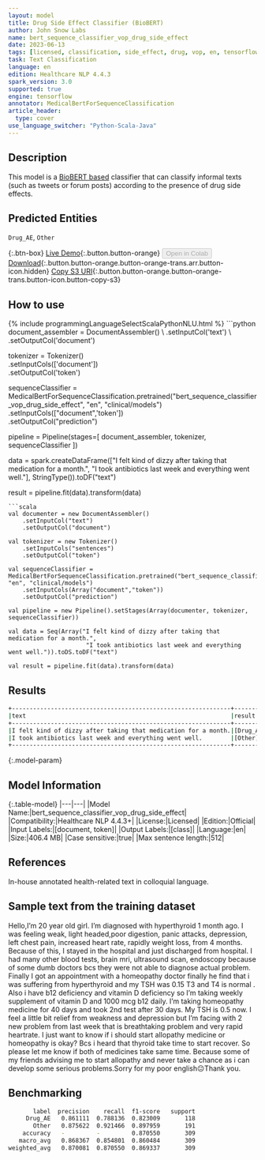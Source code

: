 ```yaml
---
layout: model
title: Drug Side Effect Classifier (BioBERT)
author: John Snow Labs
name: bert_sequence_classifier_vop_drug_side_effect
date: 2023-06-13
tags: [licensed, classification, side_effect, drug, vop, en, tensorflow]
task: Text Classification
language: en
edition: Healthcare NLP 4.4.3
spark_version: 3.0
supported: true
engine: tensorflow
annotator: MedicalBertForSequenceClassification
article_header:
  type: cover
use_language_switcher: "Python-Scala-Java"
---
```


## Description

This model is a [BioBERT based](https://github.com/dmis-lab/biobert) classifier that can classify informal texts (such as tweets or forum posts) according to the presence of drug side effects.

## Predicted Entities

`Drug_AE`, `Other`

{:.btn-box}
[Live Demo](https://demo.johnsnowlabs.com/healthcare/VOP/){:.button.button-orange}
<button class="button button-orange" disabled>Open in Colab</button>
[Download](https://s3.amazonaws.com/auxdata.johnsnowlabs.com/clinical/models/bert_sequence_classifier_vop_drug_side_effect_en_4.4.3_3.0_1686668996540.zip){:.button.button-orange.button-orange-trans.arr.button-icon.hidden}
[Copy S3 URI](s3://auxdata.johnsnowlabs.com/clinical/models/bert_sequence_classifier_vop_drug_side_effect_en_4.4.3_3.0_1686668996540.zip){:.button.button-orange.button-orange-trans.button-icon.button-copy-s3}

## How to use



<div class="tabs-box" markdown="1">
{% include programmingLanguageSelectScalaPythonNLU.html %}
```python
document_assembler = DocumentAssembler() \
    .setInputCol('text') \
    .setOutputCol('document')

tokenizer = Tokenizer() \
    .setInputCols(['document']) \
    .setOutputCol('token')

sequenceClassifier = MedicalBertForSequenceClassification.pretrained("bert_sequence_classifier_vop_drug_side_effect", "en", "clinical/models")\
    .setInputCols(["document",'token'])\
    .setOutputCol("prediction")

pipeline = Pipeline(stages=[
    document_assembler,
    tokenizer,
    sequenceClassifier
])

data = spark.createDataFrame(["I felt kind of dizzy after taking that medication for a month.",
                              "I took antibiotics last week and everything went well."], StringType()).toDF("text")

result = pipeline.fit(data).transform(data)
```
```scala
val documenter = new DocumentAssembler()
    .setInputCol("text")
    .setOutputCol("document")

val tokenizer = new Tokenizer()
    .setInputCols("sentences")
    .setOutputCol("token")

val sequenceClassifier = MedicalBertForSequenceClassification.pretrained("bert_sequence_classifier_vop_drug_side_effect", "en", "clinical/models")
    .setInputCols(Array("document","token"))
    .setOutputCol("prediction")

val pipeline = new Pipeline().setStages(Array(documenter, tokenizer, sequenceClassifier))

val data = Seq(Array("I felt kind of dizzy after taking that medication for a month.",
                      "I took antibiotics last week and everything went well.")).toDS.toDF("text")

val result = pipeline.fit(data).transform(data)
```
</div>

## Results

```bash
+--------------------------------------------------------------+---------+
|text                                                          |result   |
+--------------------------------------------------------------+---------+
|I felt kind of dizzy after taking that medication for a month.|[Drug_AE]|
|I took antibiotics last week and everything went well.        |[Other]  |
+--------------------------------------------------------------+---------+
```

{:.model-param}
## Model Information

{:.table-model}
|---|---|
|Model Name:|bert_sequence_classifier_vop_drug_side_effect|
|Compatibility:|Healthcare NLP 4.4.3+|
|License:|Licensed|
|Edition:|Official|
|Input Labels:|[document, token]|
|Output Labels:|[class]|
|Language:|en|
|Size:|406.4 MB|
|Case sensitive:|true|
|Max sentence length:|512|

## References

In-house annotated health-related text in colloquial language.

## Sample text from the training dataset

Hello,I’m 20 year old girl. I’m diagnosed with hyperthyroid 1 month ago. I was feeling weak, light headed,poor digestion, panic attacks, depression, left chest pain, increased heart rate, rapidly weight loss, from 4 months. Because of this, I stayed in the hospital and just discharged from hospital. I had many other blood tests, brain mri, ultrasound scan, endoscopy because of some dumb doctors bcs they were not able to diagnose actual problem. Finally I got an appointment with a homeopathy doctor finally he find that i was suffering from hyperthyroid and my TSH was 0.15 T3 and T4 is normal . Also i have b12 deficiency and vitamin D deficiency so I’m taking weekly supplement of vitamin D and 1000 mcg b12 daily. I’m taking homeopathy medicine for 40 days and took 2nd test after 30 days. My TSH is 0.5 now. I feel a little bit relief from weakness and depression but I’m facing with 2 new problem from last week that is breathtaking problem and very rapid heartrate. I just want to know if i should start allopathy medicine or homeopathy is okay? Bcs i heard that thyroid take time to start recover. So please let me know if both of medicines take same time. Because some of my friends advising me to start allopathy and never take a chance as i can develop some serious problems.Sorry for my poor english😐Thank you.

## Benchmarking

```bash
       label  precision    recall  f1-score   support
     Drug_AE   0.861111  0.788136  0.823009       118
       Other   0.875622  0.921466  0.897959       191
    accuracy   -         -         0.870550       309
   macro_avg   0.868367  0.854801  0.860484       309
weighted_avg   0.870081  0.870550  0.869337       309
```
